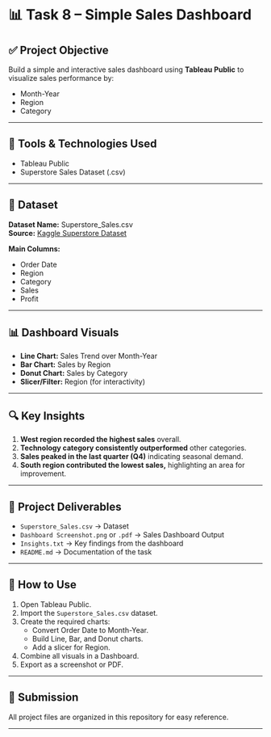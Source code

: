 # 📊 Task 8 – Simple Sales Dashboard

## ✅ Project Objective
Build a simple and interactive sales dashboard using **Tableau Public** to visualize sales performance by:
- Month-Year
- Region
- Category

---

## 🔧 Tools & Technologies Used
- Tableau Public
- Superstore Sales Dataset (.csv)

---

## 📁 Dataset
**Dataset Name:** Superstore_Sales.csv  
**Source:** [Kaggle Superstore Dataset](https://www.kaggle.com/datasets/vivek468/superstore-dataset-final)

**Main Columns:**
- Order Date
- Region
- Category
- Sales
- Profit

---

## 📊 Dashboard Visuals
- **Line Chart:** Sales Trend over Month-Year
- **Bar Chart:** Sales by Region
- **Donut Chart:** Sales by Category
- **Slicer/Filter:** Region (for interactivity)

---

## 🔍 Key Insights
1. **West region recorded the highest sales** overall.
2. **Technology category consistently outperformed** other categories.
3. **Sales peaked in the last quarter (Q4)** indicating seasonal demand.
4. **South region contributed the lowest sales,** highlighting an area for improvement.

---

## 📂 Project Deliverables
- `Superstore_Sales.csv` → Dataset
- `Dashboard Screenshot.png` or `.pdf` → Sales Dashboard Output
- `Insights.txt` → Key findings from the dashboard
- `README.md` → Documentation of the task

---

## 🚀 How to Use
1. Open Tableau Public.
2. Import the `Superstore_Sales.csv` dataset.
3. Create the required charts:
   - Convert Order Date to Month-Year.
   - Build Line, Bar, and Donut charts.
   - Add a slicer for Region.
4. Combine all visuals in a Dashboard.
5. Export as a screenshot or PDF.

---

## 🔗 Submission
All project files are organized in this repository for easy reference.

---

